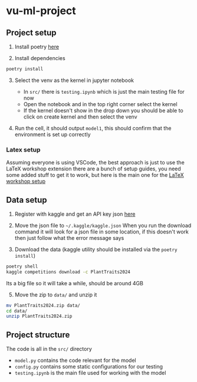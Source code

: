 # vu-ml-project

## Project setup

1. Install poetry [here](https://python-poetry.org/docs/)

2. Install dependencies
```bash
poetry install
```

3. Select the venv as the kernel in jupyter notebook
    - In `src/` there is `testing.ipynb` which is just the main testing file for now 
    - Open the notebook and in the top right corner select the kernel 
    - If the kernel doesn't show in the drop down you should be able to click on create kernel and then select the venv

4. Run the cell, it should output `model1`, this should confirm that the environment is set up correctly

### Latex setup 

Assuming everyone is using VSCode, the best approach is just to use the LaTeX workshop extension there are a bunch of setup guides, you need some added stuff to get it to work, but here is the main one for the [LaTeX workshop setup](https://github.com/James-Yu/LaTeX-Workshop/wiki/Install) 

## Data setup

1. Register with kaggle and get an API key json [here](https://www.kaggle.com/settings) 

2. Move the json file to `~/.kaggle/kaggle.json`
When you run the download command it will look for a json file in some location, if this doesn't work then just follow what the error message says

3. Download the data (kaggle utility should be installed via the `poetry install`)
```bash
poetry shell
kaggle competitions download -c PlantTraits2024 
```
Its a big file so it will take a while, should be around 4GB

5. Move the zip to `data/` and unzip it
```bash
mv PlantTraits2024.zip data/ 
cd data/
unzip PlantTraits2024.zip
```

## Project structure

The code is all in the `src/` directory
- `model.py` contains the code relevant for the model 
- `config.py` contains some static configurations for our testing
- `testing.ipynb` is the main file used for working with the model 

